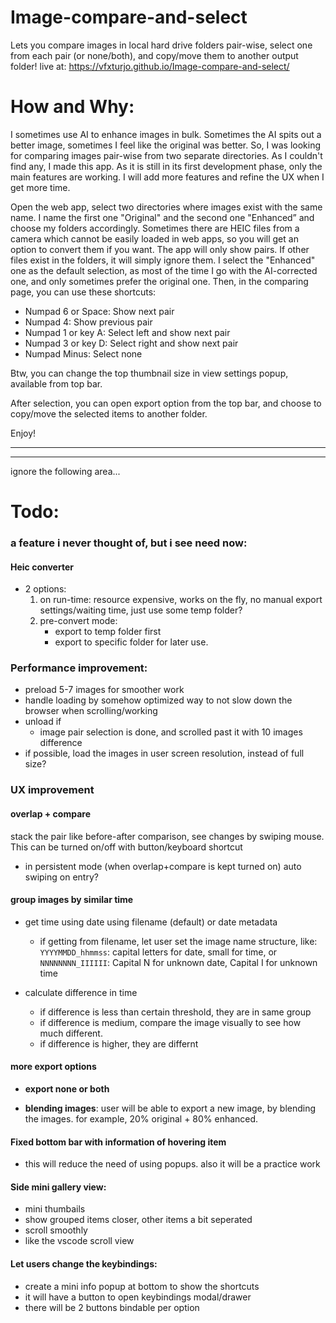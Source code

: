 # Image-compare-and-select

Lets you compare images in local hard drive folders pair-wise, select one from each pair (or none/both), and copy/move them to another output folder!
live at: https://vfxturjo.github.io/Image-compare-and-select/

# How and Why:

I sometimes use AI to enhance images in bulk. Sometimes the AI spits out a better image, sometimes I feel like the original was better. So, I was looking for comparing images pair-wise from two separate directories. As I couldn't find any, I made this app. As it is still in its first development phase, only the main features are working. I will add more features and refine the UX when I get more time.

Open the web app, select two directories where images exist with the same name. I name the first one "Original" and the second one "Enhanced” and choose my folders accordingly. Sometimes there are HEIC files from a camera which cannot be easily loaded in web apps, so you will get an option to convert them if you want.
The app will only show pairs. If other files exist in the folders, it will simply ignore them.
I select the "Enhanced" one as the default selection, as most of the time I go with the AI-corrected one, and only sometimes prefer the original one.
Then, in the comparing page, you can use these shortcuts:

- Numpad 6 or Space: Show next pair
- Numpad 4: Show previous pair
- Numpad 1 or key A: Select left and show next pair
- Numpad 3 or key D: Select right and show next pair
- Numpad Minus: Select none

Btw, you can change the top thumbnail size in view settings popup, available from top bar.

After selection, you can open export option from the top bar, and choose to copy/move the selected items to another folder.

Enjoy!

---

---

ignore the following area...

# Todo:

### a feature i never thought of, but i see need now:

#### Heic converter

- 2 options:
  1. on run-time: resource expensive, works on the fly, no manual export settings/waiting time, just use some temp folder?
  2. pre-convert mode:
     - export to temp folder first
     - export to specific folder for later use.

### Performance improvement:

- preload 5-7 images for smoother work
- handle loading by somehow optimized way to not slow down the browser when scrolling/working
- unload if
  - image pair selection is done, and scrolled past it with 10 images difference
- if possible, load the images in user screen resolution, instead of full size?

### UX improvement

#### overlap + compare

stack the pair like before-after comparison, see changes by swiping mouse. This can be turned on/off with button/keyboard shortcut

- in persistent mode (when overlap+compare is kept turned on) auto swiping on entry?

#### group images by similar time

- get time using date using filename (default) or date metadata

  - if getting from filename, let user set the image name structure, like: <br>
    `YYYYMMDD_hhmmss`: capital letters for date, small for time, or <br>
    `NNNNNNNN_IIIIII`: Capital N for unknown date, Capital I for unknown time

- calculate difference in time

  - if difference is less than certain threshold, they are in same group
  - if difference is medium, compare the image visually to see how much different.
  - if difference is higher, they are differnt

#### more export options

- **export none or both**

- **blending images**: user will be able to export a new image, by blending the images. for example, 20% original + 80% enhanced.

#### Fixed bottom bar with information of hovering item

- this will reduce the need of using popups. also it will be a practice work

#### Side mini gallery view:

- mini thumbails
- show grouped items closer, other items a bit seperated
- scroll smoothly
- like the vscode scroll view

#### Let users change the keybindings:

- create a mini info popup at bottom to show the shortcuts
- it will have a button to open keybindings modal/drawer
- there will be 2 buttons bindable per option
